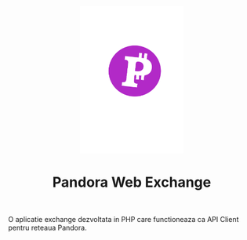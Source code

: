 <p align="center">
    <img src="frontend/web/img/logo.png" height="300px">
    <h1 align="center">Pandora Web Exchange</h1>
    <br>
</p>

<p> O aplicatie exchange dezvoltata in PHP care functioneaza ca API Client pentru reteaua Pandora. </p>


